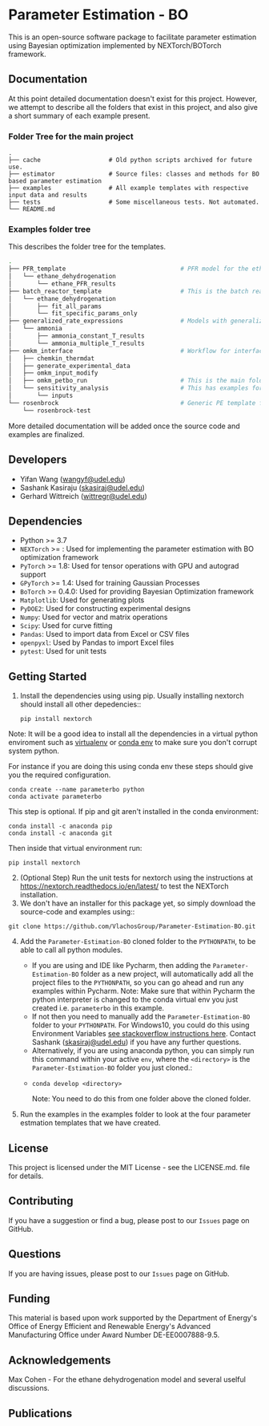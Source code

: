 # Parameter Estimation - BO

This is an open-source software package to facilitate parameter estimation using 
Bayesian optimization implemented by NEXTorch/BOTorch framework.

Documentation
-------------

At this point detailed documentation doesn't exist for this project. However, we attempt to describe all the folders 
that exist in this project, and also give a short summary of each example present. 

### Folder Tree for the main project

    .
    ├── cache                   # Old python scripts archived for future use. 
    ├── estimator               # Source files: classes and methods for BO based parameter estimation
    ├── examples                # All example templates with respective input data and results 
    ├── tests                   # Some miscellaneous tests. Not automated. 
    └── README.md
### Examples folder tree 
This describes the folder tree for the templates. 

```bash
.
├── PFR_template                                # PFR model for the ethane dehydrogenation
│   └── ethane_dehydrogenation
│       └── ethane_PFR_results
├── batch_reactor_template                      # This is the batch reactor template
│   └── ethane_dehydrogenation
│       ├── fit_all_params
│       └── fit_specific_params_only
├── generalized_rate_expressions                # Models with generalized rate expressions
│   └── ammonia
│       ├── ammonia_constant_T_results
│       └── ammonia_multiple_T_results
├── omkm_interface                              # Workflow for interfacing with OpenMKM 
│   ├── chemkin_thermdat
│   ├── generate_experimental_data
│   ├── omkm_input_modify
│   ├── omkm_petbo_run                          # This is the main folder of interest for omkm-pet
│   └── sensitivity_analysis                    # This has examples for LSA and GSA
│       └── inputs
└── rosenbrock                                  # Generic PE template for a parametrized mdoel
    └── rosenbrock-test
```
More detailed documentation will be added once the source code and examples are finalized. 

Developers
----------

-  Yifan Wang (wangyf@udel.edu)
-  Sashank Kasiraju (skasiraj@udel.edu)
-  Gerhard Wittreich (wittregr@udel.edu)

Dependencies
------------

-  Python >= 3.7
-  `NEXTorch` >=  : Used for implementing the parameter estimation with BO optimization framework
-  `PyTorch` >= 1.8: Used for tensor operations with GPU and autograd support
-  `GPyTorch` >= 1.4: Used for training Gaussian Processes
-  `BoTorch` >= 0.4.0: Used for providing Bayesian Optimization framework
-  `Matplotlib`: Used for generating plots
-  `PyDOE2`: Used for constructing experimental designs
-  `Numpy`: Used for vector and matrix operations
-  `Scipy`: Used for curve fitting
-  `Pandas`: Used to import data from Excel or CSV files
-  `openpyxl`: Used by Pandas to import Excel files
-  `pytest`: Used for unit tests


Getting Started
---------------

1. Install the dependencies using using pip. Usually installing nextorch should install all other depedencies::

    `pip install nextorch`

Note: It will be a good idea to install all the dependencies in a virtual python enviroment such as [virtualenv](https://virtualenv.pypa.io/en/latest/) or [conda env](https://conda.io/projects/conda/en/latest/user-guide/tasks/manage-environments.html) to make sure you don't corrupt system python.

For instance if you are doing this using conda env these steps should give you the required configuration. 
```
conda create --name parameterbo python
conda activate parameterbo
```

This step is optional. If pip and git aren't installed in the conda environment:
```
conda install -c anaconda pip
conda install -c anaconda git
```

Then inside that virtual environment run:
```
pip install nextorch
```

2. (Optional Step) Run the unit tests for nextorch using the instructions at https://nextorch.readthedocs.io/en/latest/ to test the NEXTorch installation. 
3. We don't have an installer for this package yet, so simply download the source-code and examples using::
```
git clone https://github.com/VlachosGroup/Parameter-Estimation-BO.git
```
4. Add the `Parameter-Estimation-BO` cloned folder to the `PYTHONPATH`, to be able to call all python modules. 
    - If you are using and IDE like Pycharm, then adding the `Parameter-Estimation-BO` folder as a new project, will automatically add all the project files to the `PYTHONPATH`, so you can go ahead and run any examples within Pycharm. 
      Note: Make sure that within Pycharm the python interpreter is changed to the conda virtual env you just created i.e. `parameterbo` in this example. 
    - If not then you need to manually add the `Parameter-Estimation-BO` folder to your `PYTHONPATH`. For Windows10, you could do this using Environment Variables [see stackoverflow instructions here](https://stackoverflow.com/questions/3701646/how-to-add-to-the-pythonpath-in-windows-so-it-finds-my-modules-packages). Contact Sashank (skasiraj@udel.edu) if you have any further questions.
    - Alternatively, if you are using anaconda python, you can simply run this command within your active `env`, where the `<directory>` is the `Parameter-Estimation-BO` folder you just cloned.: 
    - ```
      conda develop <directory>
      ``` 
      Note: You need to do this from one folder above the cloned folder. 

5. Run the examples in the examples folder to look at the four parameter estmation templates that we have created. 

License
-------

This project is licensed under the MIT License - see the LICENSE.md.
file for details.


Contributing
------------

If you have a suggestion or find a bug, please post to our `Issues` page on GitHub. 

Questions
---------

If you are having issues, please post to our `Issues` page on GitHub.

Funding
-------

This material is based upon work supported by the Department of Energy's Office 
of Energy Efficient and Renewable Energy's Advanced Manufacturing Office under 
Award Number DE-EE0007888-9.5.

Acknowledgements
------------------

Max Cohen - For the ethane dehydrogenation model and several uselful discussions. 


Publications
------------

